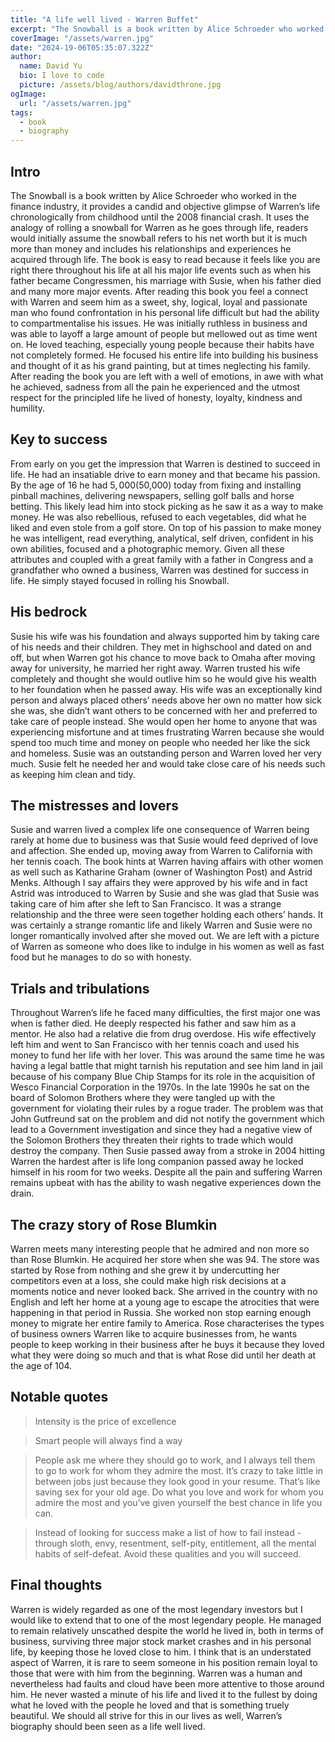 ```yaml
---
title: "A life well lived - Warren Buffet"
excerpt: "The Snowball is a book written by Alice Schroeder who worked in the finance industry, it provides a candid and objective glimpse of Warren’s life chronologically from childhood until the 2008 financial crash. It uses the analogy of rolling a snowball for Warren as he goes through life, readers would initially assume the snowball refers to his net worth but it is much more than money and includes his relationships and experiences he acquired through life. The book is easy to read because it feels like you are right there throughout his life at all his major life events such as when his father became Congressmen, his marriage with Susie, when his father died and many more major events."
coverImage: "/assets/warren.jpg"
date: "2024-19-06T05:35:07.322Z"
author:
  name: David Yu
  bio: I love to code
  picture: /assets/blog/authors/davidthrone.jpg
ogImage:
  url: "/assets/warren.jpg"
tags:
  - book
  - biography
---
```


## Intro

The Snowball is a book written by Alice Schroeder who worked in the finance industry, it provides a candid and objective glimpse of Warren’s life chronologically from childhood until the 2008 financial crash. It uses the analogy of rolling a snowball for Warren as he goes through life, readers would initially assume the snowball refers to his net worth but it is much more than money and includes his relationships and experiences he acquired through life. The book is easy to read because it feels like you are right there throughout his life at all his major life events such as when his father became Congressmen, his marriage with Susie, when his father died and many more major events. After reading this book you feel a connect with Warren and seem him as a sweet, shy, logical, loyal and passionate man who found confrontation in his personal life difficult but had the ability to compartmentalise his issues. He was initially ruthless in business and was able to layoff a large amount of people but mellowed out as time went on. He loved teaching, especially young people because their habits have not completely formed. He focused his entire life into building his business and thought of it as his grand painting, but at times neglecting his family. After reading the book you are left with a well of emotions, in awe with what he achieved, sadness from all the pain he experienced and the utmost respect for the principled life he lived of honesty, loyalty, kindness and humility.

## Key to success

From early on you get the impression that Warren is destined to succeed in life. He had an insatiable drive to earn money and that became his passion. By the age of 16 he had $5,000 ($50,000) today from fixing and installing pinball machines, delivering newspapers, selling golf balls and horse betting. This likely lead him into stock picking as he saw it as a way to make money. He was also rebellious, refused to each vegetables, did what he liked and even stole from a golf store. On top of his passion to make money he was intelligent, read everything, analytical, self driven, confident in his own abilities, focused and a photographic memory. Given all these attributes and coupled with a great family with a father in Congress and a grandfather who owned a business, Warren was destined for success in life. He simply stayed focused in rolling his Snowball.

## His bedrock

Susie his wife was his foundation and always supported him by taking care of his needs and their children. They met in highschool and dated on and off, but when Warren got his chance to move back to Omaha after moving away for university, he married her right away. Warren trusted his wife completely and thought she would outlive him so he would give his wealth to her foundation when he passed away. His wife was an exceptionally kind person and always placed others’ needs above her own no matter how sick she was, she didn’t want others to be concerned with her and preferred to take care of people instead. She would open her home to anyone that was experiencing misfortune and at times frustrating Warren because she would spend too much time and money on people who needed her like the sick and homeless. Susie was an outstanding person and Warren loved her very much. Susie felt he needed her and would take close care of his needs such as keeping him clean and tidy.

## The mistresses and lovers

Susie and warren lived a complex life one consequence of Warren being rarely at home due to business was that Susie would feed deprived of love and affection. She ended up, moving away from Warren to California with her tennis coach. The book hints at Warren having affairs with other women as well such as Katharine Graham (owner of Washington Post) and Astrid Menks. Although I say affairs they were approved by his wife and in fact Astrid was introduced to Warren by Susie and she was glad that Susie was taking care of him after she left to San Francisco. It was a strange relationship and the three were seen together holding each others’ hands. It was certainly a strange romantic life and likely Warren and Susie were no longer romantically involved after she moved out. We are left with a picture of Warren as someone who does like to indulge in his women as well as fast food but he manages to do so with honesty.

## Trials and tribulations

Throughout Warren’s life he faced many difficulties, the first major one was when is father died. He deeply respected his father and saw him as a mentor. He also had a relative die from drug overdose. His wife effectively left him and went to San Francisco with her tennis coach and used his money to fund her life with her lover. This was around the same time he was having a legal battle that might tarnish his reputation and see him land in jail because of his company Blue Chip Stamps for its role in the acquisition of Wesco Financial Corporation in the 1970s. In the late 1990s he sat on the board of Solomon Brothers where they were tangled up with the government for violating their rules by a rogue trader. The problem was that John Gutfreund sat on the problem and did not notify the government which lead to a Government investigation and since they had a negative view of the Solomon Brothers they threaten their rights to trade which would destroy the company. Then Susie passed away from a stroke in 2004 hitting Warren the hardest after is life long companion passed away he locked himself in his room for two weeks. Despite all the pain and suffering Warren remains upbeat with has the ability to wash negative experiences down the drain.

## The crazy story of Rose Blumkin

Warren meets many interesting people that he admired and non more so than Rose Blumkin. He acquired her store when she was 94. The store was started by Rose from nothing and she grew it by undercutting her competitors even at a loss, she could make high risk decisions at a moments notice and never looked back. She arrived in the country with no English and left her home at a young age to escape the atrocities that were happening in that period in Russia. She worked non stop earning enough money to migrate her entire family to America. Rose characterises the types of business owners Warren like to acquire businesses from, he wants people to keep working in their business after he buys it because they loved what they were doing so much and that is what Rose did until her death at the age of 104.

## Notable quotes

> Intensity is the price of excellence

> Smart people will always find a way

> People ask me where they should go to work, and I always tell them to go to work for whom they admire the most. It’s crazy to take little in between jobs just because they look good in your resume. That’s like saving sex for your old age. Do what you love and work for whom you admire the most and you’ve given yourself the best chance in life you can.

> Instead of looking for success make a list of how to fail instead - through sloth, envy, resentment, self-pity, entitlement, all the mental habits of self-defeat. Avoid these qualities and you will succeed.

## Final thoughts

Warren is widely regarded as one of the most legendary investors but I would like to extend that to one of the most legendary people. He managed to remain relatively unscathed despite the world he lived in, both in terms of business, surviving three major stock market crashes and in his personal life, by keeping those he loved close to him. I think that is an understated aspect of Warren, it is rare to seem someone in his position remain loyal to those that were with him from the beginning. Warren was a human and nevertheless had faults and cloud have been more attentive to those around him. He never wasted a minute of his life and lived it to the fullest by doing what he loved with the people he loved and that is something truely beautiful. We should all strive for this in our lives as well, Warren’s biography should been seen as a life well lived.
